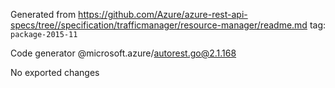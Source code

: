Generated from https://github.com/Azure/azure-rest-api-specs/tree//specification/trafficmanager/resource-manager/readme.md tag: `package-2015-11`

Code generator @microsoft.azure/autorest.go@2.1.168

No exported changes